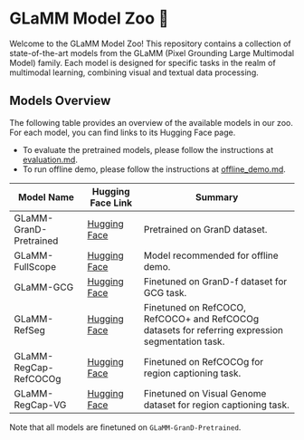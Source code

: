 # GLaMM Model Zoo 🚀

Welcome to the GLaMM Model Zoo! This repository contains a collection of state-of-the-art models from the GLaMM (Pixel Grounding Large Multimodal Model) family. Each model is designed for specific tasks in the realm of multimodal learning, combining visual and textual data processing.

## Models Overview

The following table provides an overview of the available models in our zoo. For each model, you can find links to its Hugging Face page. 

- To evaluate the pretrained models, please follow the instructions at [evaluation.md](evaluation.md).
- To run offline demo, please follow the instructions at [offline_demo.md](offline_demo.md).

| Model Name           | Hugging Face Link                                                                                         | Summary                                                                                                  |
|----------------------|-----------------------------------------------------------------------------------------------------------|----------------------------------------------------------------------------------------------------------|
| GLaMM-GranD-Pretrained | [Hugging Face](https://huggingface.co/MBZUAI/GLaMM-GranD-Pretrained) | Pretrained on GranD dataset.                                                          |
| GLaMM-FullScope      | [Hugging Face](https://huggingface.co/MBZUAI/GLaMM-FullScope)              | Model recommended for offline demo.                                                  |
| GLaMM-GCG            | [Hugging Face](https://huggingface.co/MBZUAI/GLaMM-GCG)                     | Finetuned on GranD-f dataset for GCG task.                                            |
| GLaMM-RefSeg         | [Hugging Face](https://huggingface.co/MBZUAI/GLaMM-RefSeg)                  | Finetuned on RefCOCO, RefCOCO+ and RefCOCOg datasets for referring expression segmentation task. |
| GLaMM-RegCap-RefCOCOg | [Hugging Face](https://huggingface.co/MBZUAI/GLaMM-RegCap-RefCOCOg) | Finetuned on RefCOCOg for region captioning task.                                    |
| GLaMM-RegCap-VG      | [Hugging Face](https://huggingface.co/MBZUAI/GLaMM-RegCap-VG)               | Finetuned on Visual Genome dataset for region captioning task.                       | 

Note that all models are finetuned on `GLaMM-GranD-Pretrained`.